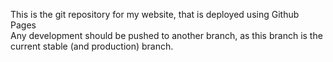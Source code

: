 This is the git repository for my website, that is deployed using Github Pages  
Any development should be pushed to another branch, as this branch is the current stable (and production) branch.
